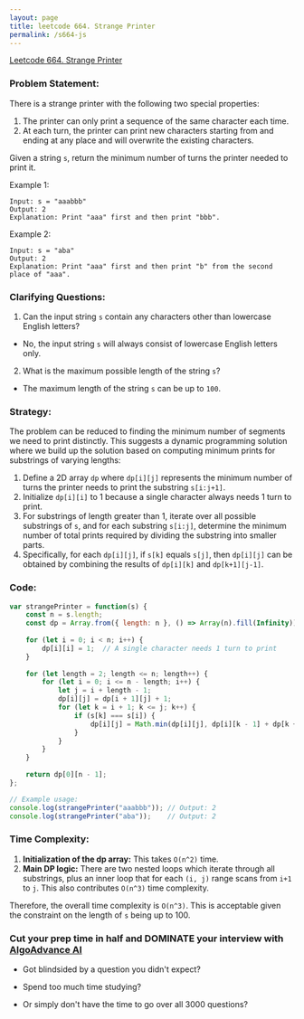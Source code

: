 ```yaml
---
layout: page
title: leetcode 664. Strange Printer
permalink: /s664-js
---
```

[Leetcode 664. Strange Printer](https://algoadvance.github.io/algoadvance/l664)
### Problem Statement:

There is a strange printer with the following two special properties:

1. The printer can only print a sequence of the same character each time.
2. At each turn, the printer can print new characters starting from and ending at any place and will overwrite the existing characters.

Given a string `s`, return the minimum number of turns the printer needed to print it.

Example 1:
```
Input: s = "aaabbb"
Output: 2
Explanation: Print "aaa" first and then print "bbb".
```

Example 2:
```
Input: s = "aba"
Output: 2
Explanation: Print "aaa" first and then print "b" from the second place of "aaa".
```

### Clarifying Questions:
1. Can the input string `s` contain any characters other than lowercase English letters?
  - No, the input string `s` will always consist of lowercase English letters only.
2. What is the maximum possible length of the string `s`?
  - The maximum length of the string `s` can be up to `100`.

### Strategy:
The problem can be reduced to finding the minimum number of segments we need to print distinctly. This suggests a dynamic programming solution where we build up the solution based on computing minimum prints for substrings of varying lengths:

1. Define a 2D array `dp` where `dp[i][j]` represents the minimum number of turns the printer needs to print the substring `s[i:j+1]`.
2. Initialize `dp[i][i]` to 1 because a single character always needs 1 turn to print.
3. For substrings of length greater than 1, iterate over all possible substrings of `s`, and for each substring `s[i:j]`, determine the minimum number of total prints required by dividing the substring into smaller parts.
4. Specifically, for each `dp[i][j]`, if `s[k]` equals `s[j]`, then `dp[i][j]` can be obtained by combining the results of `dp[i][k]` and `dp[k+1][j-1]`.

### Code:

```javascript
var strangePrinter = function(s) {
    const n = s.length;
    const dp = Array.from({ length: n }, () => Array(n).fill(Infinity));
    
    for (let i = 0; i < n; i++) {
        dp[i][i] = 1;  // A single character needs 1 turn to print
    }
    
    for (let length = 2; length <= n; length++) {
        for (let i = 0; i <= n - length; i++) {
            let j = i + length - 1;
            dp[i][j] = dp[i + 1][j] + 1;
            for (let k = i + 1; k <= j; k++) {
                if (s[k] === s[i]) {
                    dp[i][j] = Math.min(dp[i][j], dp[i][k - 1] + dp[k + 1][j]);
                }
            }
        }
    }
    
    return dp[0][n - 1];
};

// Example usage:
console.log(strangePrinter("aaabbb")); // Output: 2
console.log(strangePrinter("aba"));    // Output: 2
```

### Time Complexity:
1. **Initialization of the dp array:** This takes `O(n^2)` time.
2. **Main DP logic:** There are two nested loops which iterate through all substrings, plus an inner loop that for each `(i, j)` range scans from `i+1` to `j`. This also contributes `O(n^3)` time complexity.

Therefore, the overall time complexity is `O(n^3)`. This is acceptable given the constraint on the length of `s` being up to 100.


### Cut your prep time in half and DOMINATE your interview with [AlgoAdvance AI](https://algoAdvance.com)

- Got blindsided by a question you didn't expect?

- Spend too much time studying?

- Or simply don't have the time to go over all 3000 questions?

